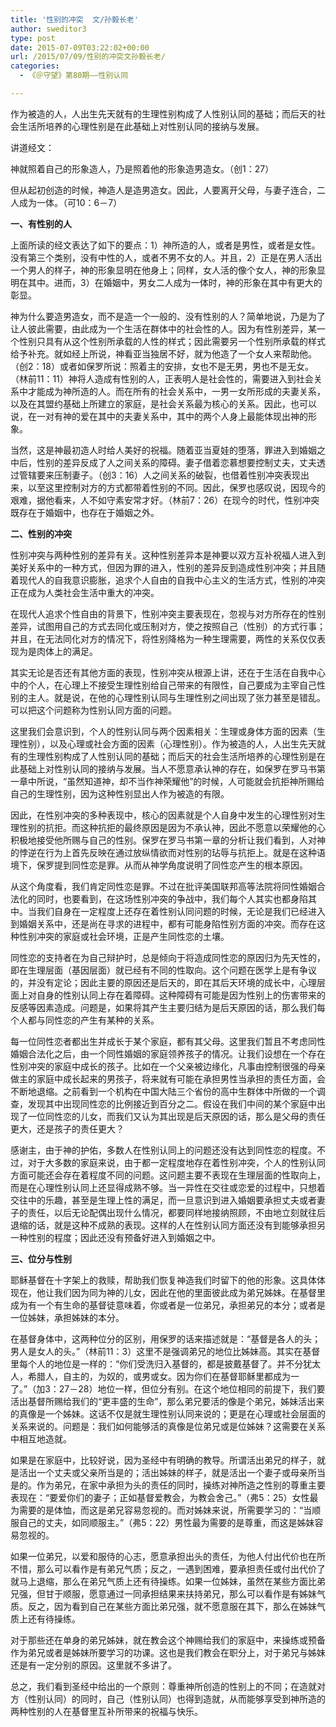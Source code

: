 ```yaml
---
title: '性别的冲突  文/孙毅长老'
author: sweditor3
type: post
date: 2015-07-09T03:22:02+00:00
url: /2015/07/09/性别的冲突文孙毅长老/
categories:
  - 《＠守望》第80期——性别认同

---
```

作为被造的人，人出生先天就有的生理性别构成了人性别认同的基础；而后天的社会生活所培养的心理性别是在此基础上对性别认同的接纳与发展。

<!--more-->

讲道经文：
  
神就照着自己的形象造人，乃是照着他的形象造男造女。（创1：27）
  
但从起初创造的时候，神造人是造男造女。因此，人要离开父母，与妻子连合，二人成为一体。（可10：6－7）

**一、有性别的人**

上面所读的经文表达了如下的要点：1）神所造的人，或者是男性，或者是女性。没有第三个类别，没有中性的人，或者不男不女的人。并且，2）正是在男人活出一个男人的样子，神的形象显明在他身上；同样，女人活的像个女人，神的形象显明在其中。进而，3）在婚姻中，男女二人成为一体时，神的形象在其中有更大的彰显。

神为什么要造男造女，而不是造一个一般的、没有性别的人？简单地说，乃是为了让人彼此需要，由此成为一个生活在群体中的社会性的人。因为有性别差异，某一个性别只具有从这个性别所承载的人性的样式；因此需要另一个性别所承载的样式给予补充。就如经上所说，神看亚当独居不好，就为他造了一个女人来帮助他。（创2：18）或者如保罗所说：照着主的安排，女也不是无男，男也不是无女。（林前11：11）神将人造成有性别的人，正表明人是社会性的，需要进入到社会关系中才能成为神所造的人。而在所有的社会关系中，一男一女所形成的夫妻关系，以及在其盟约基础上所建立的家庭，是社会关系最为核心的关系。因此，也可以说，在一对有神的爱在其中的夫妻关系中，其中的两个人身上最能体现出神的形象。

当然，这是神最初造人时给人美好的祝福。随着亚当夏娃的堕落，罪进入到婚姻之中后，性别的差异反成了人之间关系的障碍。妻子借着恋慕想要控制丈夫，丈夫透过管辖要来压制妻子。（创3：16）人之间关系的破裂，也借着性别冲突表现出来，以至这里控制对方的方式都带着性别的不同。因此，保罗也感叹说，因现今的艰难，据他看来，人不如守素安常才好。（林前7：26）在现今的时代，性别冲突既存在于婚姻中，也存在于婚姻之外。

**二、性别的冲突**

性别冲突与两种性别的差异有关。这种性别差异本是神要以双方互补祝福人进入到美好关系中的一种方式，但因为罪的进入，性别的差异反到造成性别冲突；并且随着现代人的自我意识膨胀，追求个人自由的自我中心主义的生活方式，性别的冲突正在成为人类社会生活中重大的冲突。

在现代人追求个性自由的背景下，性别冲突主要表现在，忽视与对方所存在的性别差异，试图用自己的方式去同化或压制对方，使之按照自己（性别）的方式行事；并且，在无法同化对方的情况下，将性别降格为一种生理需要，两性的关系仅仅表现为是肉体上的满足。

其实无论是否还有其他方面的表现，性别冲突从根源上讲，还在于生活在自我中心中的个人，在心理上不接受生理性别给自己带来的有限性，自己要成为主宰自己性别的主人。就是说，在他的心理性别认同与生理性别之间出现了张力甚至是错乱。可以把这个问题称为性别认同方面的问题。

这里我们会意识到，个人的性别认同与两个因素相关：生理或身体方面的因素（生理性别），以及心理或社会方面的因素（心理性别）。作为被造的人，人出生先天就有的生理性别构成了人性别认同的基础；而后天的社会生活所培养的心理性别是在此基础上对性别认同的接纳与发展。当人不愿意承认神的存在，如保罗在罗马书第一章中所说，“虽然知道神，却不当作神荣耀他”的时候，人可能就会抗拒神所赐给自己的生理性别，因为这种性别显出人作为被造的有限。

因此，在性别冲突的多种表现中，核心的因素就是个人自身中发生的心理性别对生理性别的抗拒。而这种抗拒的最终原因是因为不承认神，因此不愿意以荣耀他的心积极地接受他所赐与自己的性别。保罗在罗马书第一章的分析让我们看到，人对神的悖逆在行为上首先反映在通过放纵情欲而对性别的玷辱与抗拒上。就是在这种语境下，保罗提到同性恋是罪。从而从神学角度说明了同性恋产生的根本原因。

从这个角度看，我们肯定同性恋是罪。不过在批评美国联邦高等法院将同性婚姻合法化的同时，也要看到，在这场性别冲突的争战中，我们每个人其实也都身陷其中。当我们自身在一定程度上还存在着性别认同问题的时候，无论是我们已经进入到婚姻关系中，还是尚在寻求的进程中，都有可能身陷性别方面的冲突。而存在这种性别冲突的家庭或社会环境，正是产生同性恋的土壤。

同性恋的支持者在为自己辩护时，总是倾向于将造成同性恋的原因归为先天性的，即在生理层面（基因层面）就已经有不同的性取向。这个问题在医学上是有争议的，并没有定论；因此主要的原因还是后天的，即在其后天环境的成长中，心理层面上对自身的性别认同上存在着障碍。这种障碍有可能是因为性别上的伤害带来的反感等因素造成。问题是，如果将其产生主要归结为是后天原因的话，那么我们每个人都与同性恋的产生有某种的关系。

每一位同性恋者都出生并成长于某个家庭，都有其父母。这里我们暂且不考虑同性婚姻合法化之后，由一个同性婚姻的家庭领养孩子的情况。让我们设想在一个存在性别冲突的家庭中成长的孩子。比如在一个父亲被边缘化，凡事由控制很强的母亲做主的家庭中成长起来的男孩子，将来就有可能在承担男性当承担的责任方面，会不断地退缩。之前看到一个机构在中国大陆三个省份的高中生群体中所做的一个调查，发现其中出现同性恋的比例接近到百分之二。假设在我们中间的某个家庭中出现了一位同性恋的儿女，而我们又认为其出现是后天原因的话，那么是父母的责任更大，还是孩子的责任更大？
  
感谢主，由于神的护佑，多数人在性别认同上的问题还没有达到同性恋的程度。不过，对于大多数的家庭来说，由于都一定程度地存在着性别冲突，个人的性别认同方面可能还会存在着程度不同的问题。这问题主要不表现在生理层面的性取向上，而是在心理性别认同上还显得成熟不够。当一异性在交往或恋爱的过程中，只想着交往中的乐趣，甚至是生理上性的满足，而一旦意识到进入婚姻要承担丈夫或者妻子的责任，以后无论配偶出现什么情况，都要同样地接纳照顾，不由地立刻就往后退缩的话，就是这种不成熟的表现。这样的人在性别认同方面还没有到能够承担另一种性别的程度；因此还没有预备好进入到婚姻之中。

**三、位分与性别**

耶稣基督在十字架上的救赎，帮助我们恢复神造我们时留下的他的形象。这具体体现在，他让我们因为同为神的儿女，因此在他的里面彼此成为弟兄姊妹。在基督里成为有一个有生命的基督徒意味着，你或者是一位弟兄，承担弟兄的本分；或者是一位姊妹，承担姊妹的本分。

在基督身体中，这两种位分的区别，用保罗的话来描述就是：“基督是各人的头；男人是女人的头。”（林前11：3）这里不是强调弟兄的地位比姊妹高。其实在基督里每个人的地位是一样的：“你们受洗归入基督的，都是披戴基督了。并不分犹太人，希腊人，自主的，为奴的，或男或女。因为你们在基督耶稣里都成为一了。”（加3：27－28）地位一样，但位分有别。在这个地位相同的前提下，我们要活出基督所赐给我们的“更丰盛的生命”，那么弟兄要活的像是个弟兄，姊妹活出来的真像是一个姊妹。这话不仅是就生理性别认同来说的；更是在心理或社会层面的关系来说的。问题是：我们如何能够活的真像是位弟兄或是位姊妹？这需要在关系中相互地造就。

如果是在家庭中，比较好说，因为圣经中有明确的教导。所谓活出弟兄的样子，就是活出一个丈夫或父亲所当是的；活出姊妹的样子，就是活出一个妻子或母亲所当是的。作为弟兄，在家中承担为头的责任的同时，操练对神所造之性别的尊重主要表现在：“要爱你们的妻子；正如基督爱教会，为教会舍己。”（弗5：25）女性最为需要的是体恤，而这是弟兄容易忽视的。而对姊妹来说，所需要学习的：“当顺服自己的丈夫，如同顺服主。”（弗5：22）男性最为需要的是尊重，而这是姊妹容易忽视的。

如果一位弟兄，以爱和服侍的心志，愿意承担出头的责任，为他人付出代价也在所不惜，那么可以看作是有弟兄气质；反之，一遇到困难，要承担责任或付出代价了就马上退缩，那么在弟兄气质上还有待操练。如果一位姊妹，虽然在某些方面比弟兄强，但甘于顺服，愿意通过一同承担结果来扶持弟兄，那么可以看作是有姊妹气质。反之，因为看到自己在某些方面比弟兄强，就不愿意服在其下，那么在姊妹气质上还有待操练。
  
对于那些还在单身的弟兄姊妹，就在教会这个神赐给我们的家庭中，来操练或预备作为弟兄或者是姊妹所要学习的功课。这也是我们教会在职分上，对于弟兄与姊妹还是有一定分别的原因。这里就不多讲了。

总之，我们看到圣经中给出的一个原则：尊重神所创造的性别上的不同；在造就对方（性别认同）的同时，自己（性别认同）也得到造就，从而能够享受到神所造的两种性别的人在基督里互补所带来的祝福与快乐。